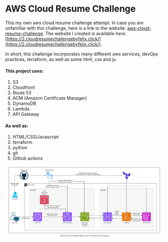 # AWS Cloud Resume Challenge

This my own aws cloud resume challenge attempt. In case you are unfamiliar with this challenge,
here is a link to the website: [aws-cloud-resume-challenge](https://cloudresumechallenge.dev/docs/the-challenge/aws/).
The website I created is available here: [https://2.cloudresumechallengebyfelix.click/](https://2.cloudresumechallengebyfelix.click/).

In short, this challenge incorporates many different aws services, devOps practices, terraform, as well as some html, css and js.

#### This project uses:
1. S3
2. Cloudfront
3. Route 53
4. ACM (Amazon Certificate Manager)
5. DynamoDB
6. Lambda
7. API Gateway

#### As well as:
1. HTML/CSS/Javascript
2. terraform
3. python
4. git
5. Github actions



![Architecture Diagram:](./cloudResumeChallengeArchitectureDiagram.png)



